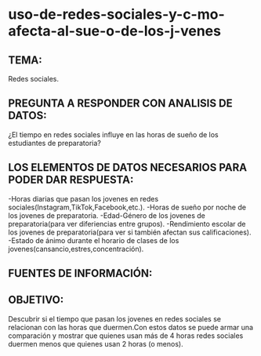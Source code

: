 # uso-de-redes-sociales-y-c-mo-afecta-al-sue-o-de-los-j-venes
## TEMA: 

Redes sociales.

## PREGUNTA A RESPONDER CON ANALISIS DE DATOS:
¿El tiempo en redes sociales influye en las horas de sueño de los estudiantes de preparatoria?

## LOS ELEMENTOS DE DATOS NECESARIOS PARA PODER DAR RESPUESTA:
 -Horas diarias que pasan los jovenes en redes sociales(Instagram,TikTok,Facebook,etc.).
 -Horas de sueño por noche de los jovenes de preparatoria.
 -Edad-Género de los jovenes de preparatoria(para ver diferiencias entre grupos).
 -Rendimiento escolar de los jovenes de preparatoria(para ver si también afectan sus calificaciones).
 -Estado de ánimo durante el horario de clases de los jovenes(cansancio,estres,concentración).

 ## FUENTES DE INFORMACIÓN:
 
 
## OBJETIVO:

Descubrir si el tiempo que pasan los jovenes en redes sociales se relacionan
con las horas que duermen.Con estos datos se puede armar una comparación y mostrar que quienes usan más de 4 horas
redes sociales duermen menos que quienes usan 2 horas (o menos).
